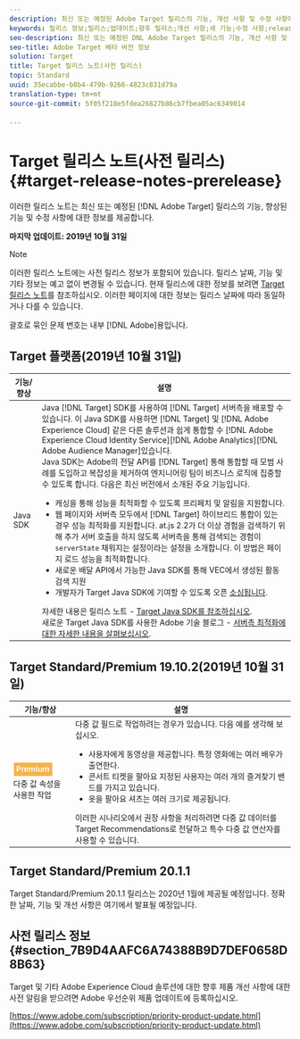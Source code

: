 ```yaml
---
description: 최신 또는 예정된 Adobe Target 릴리스의 기능, 개선 사항 및 수정 사항에 대한 정보를 제공하는 릴리스 노트입니다.
keywords: 릴리스 정보;릴리스;업데이트;향후 릴리스;개선 사항;새 기능;수정 사항;release notes;updates;future release;enhancements;new features;fixes
seo-description: 최신 또는 예정된 DNL Adobe Target 릴리스의 기능, 개선 사항 및 수정 사항에 대한 정보를 제공하는 릴리스 노트입니다.
seo-title: Adobe Target 베타 버전 정보
solution: Target
title: Target 릴리스 노트(사전 릴리스)
topic: Standard
uuid: 35ecabbe-b8b4-479b-9266-4823c831d79a
translation-type: tm+mt
source-git-commit: 5f05f218e5fdea26827b86cb7fbea05ac6349014

---
```



# Target 릴리스 노트(사전 릴리스){#target-release-notes-prerelease}

이러한 릴리스 노트는 최신 또는 예정된 [!DNL Adobe Target] 릴리스의 기능, 향상된 기능 및 수정 사항에 대한 정보를 제공합니다.

**마지막 업데이트: 2019년 10월 31일**

>[!NOTE]
>
>이러한 릴리스 노트에는 사전 릴리스 정보가 포함되어 있습니다. 릴리스 날짜, 기능 및 기타 정보는 예고 없이 변경될 수 있습니다. 현재 릴리스에 대한 정보를 보려면 [Target 릴리스 노트](release-notes.md)를 참조하십시오. 이러한 페이지에 대한 정보는 릴리스 날짜에 따라 동일하거나 다를 수 있습니다.
>
>괄호로 묶인 문제 번호는 내부 [!DNL Adobe]용입니다.

## Target 플랫폼(2019년 10월 31일)

| 기능/향상 | 설명 |
| --- | --- |
| Java SDK | Java [!DNL Target] SDK를 사용하여 [!DNL Target] 서버측을 배포할 수 있습니다. 이 Java SDK를 사용하면 [!DNL Target] 및 [!DNL Adobe Experience Cloud] 같은 다른 솔루션과 쉽게 통합할 수 [!DNL Adobe Experience Cloud Identity Service][!DNL Adobe Analytics][!DNL Adobe Audience Manager]있습니다.<br>Java SDK는 Adobe의 전달 API를 [!DNL Target] 통해 통합할 때 모범 사례를 도입하고 복잡성을 제거하여 엔지니어링 팀이 비즈니스 로직에 집중할 수 있도록 합니다. 다음은 최신 버전에서 소개된 주요 기능입니다.<ul><li>캐싱을 통해 성능을 최적화할 수 있도록 프리페치 및 알림을 지원합니다.</li><li>웹 페이지와 서버측 모두에서 [!DNL Target] 하이브리드 통합이 있는 경우 성능 최적화를 지원합니다. at.js 2.2가 더 이상 경험을 검색하기 위해 추가 서버 호출을 하지 않도록 서버측을 통해 검색되는 경험이 `serverState` 채워지는 설정이라는 설정을 소개합니다. 이 방법은 페이지 로드 성능을 최적화합니다.</li><li>새로운 배달 API에서 가능한 Java SDK를 통해 VEC에서 생성된 활동 검색 지원</li><li>개발자가 Target Java SDK에 기여할 수 있도록 오픈 [소싱됩니다](https://github.com/adobe/target-java-sdk).</li></ul>자세한 내용은 릴리스 노트 - [Target Java SDK를 참조하십시오](/help/c-implementing-target/c-api-and-sdk-overview/releases-target-java-sdk.md).<br>새로운 Target Java SDK를 사용한 Adobe 기술 블로그 - [서버측 최적화에 대한 자세한 내용을 살펴보십시오](https://medium.com/adobetech/server-side-optimization-with-the-new-target-java-sdk-421dc418a3f2). |

## Target Standard/Premium 19.10.2(2019년 10월 31일)

| 기능/향상 | 설명 |
| --- | --- |
| ![프리미엄 배지](/help/assets/premium.png) 다중 값 속성을 사용한 작업 | 다중 값 필드로 작업하려는 경우가 있습니다. 다음 예를 생각해 보십시오.<ul><li>사용자에게 동영상을 제공합니다. 특정 영화에는 여러 배우가 출연한다.</li><li>콘서트 티켓을 팔아요 지정된 사용자는 여러 개의 즐겨찾기 밴드를 가지고 있습니다.</li><li>옷을 팔아요 셔츠는 여러 크기로 제공됩니다.</li></ul>이러한 시나리오에서 권장 사항을 처리하려면 다중 값 데이터를 Target Recommendations로 전달하고 특수 다중 값 연산자를 사용할 수 있습니다. |

## Target Standard/Premium 20.1.1

Target Standard/Premium 20.1.1 릴리스는 2020년 1월에 제공될 예정입니다. 정확한 날짜, 기능 및 개선 사항은 여기에서 발표될 예정입니다.

## 사전 릴리스 정보 {#section_7B9D4AAFC6A74388B9D7DEF0658D8B63}

Target 및 기타 Adobe Experience Cloud 솔루션에 대한 향후 제품 개선 사항에 대한 사전 알림을 받으려면 Adobe 우선순위 제품 업데이트에 등록하십시오.

[https://www.adobe.com/subscription/priority-product-update.html](https://www.adobe.com/subscription/priority-product-update.html)
